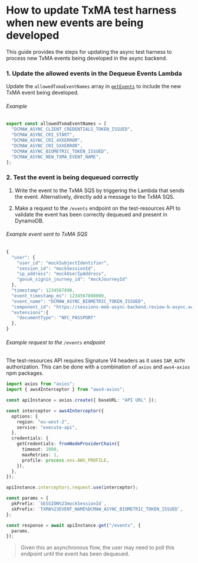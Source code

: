 # How to update TxMA test harness when new events are being developed

This guide provides the steps for updating the async test harness to process new
TxMA events being developed in the async backend.

### 1. Update the allowed events in the Dequeue Events Lambda

Update the `allowedTxmaEventNames` array in
[`getEvents`](../../test-resources/src/functions/dequeueEvents/getEvent.ts) to include
the new TxMA event being developed.

###### Example

```typescript
export const allowedTxmaEventNames = [
  "DCMAW_ASYNC_CLIENT_CREDENTIALS_TOKEN_ISSUED",
  "DCMAW_ASYNC_CRI_START",
  "DCMAW_ASYNC_CRI_4XXERROR",
  "DCMAW_ASYNC_CRI_5XXERROR",
  "DCMAW_ASYNC_BIOMETRIC_TOKEN_ISSUED",
  "DCMAW_ASYNC_NEW_TXMA_EVENT_NAME",
];
```

### 2. Test the event is being dequeued correctly

1. Write the event to the TxMA SQS by triggering the Lambda that sends the
event. Alternatively, directly add a message to the TxMA SQS.

1. Make a request to the `/events` endpoint on the test-resources API to
validate the event has been correctly dequeued and present in DynamoDB.

###### Example event sent to TxMA SQS

```typescript
{
  "user": {
    "user_id": "mockSubjectIdentifier",
    "session_id": "mockSessionId",
    "ip_address": "mockUserIpAddress",
    "govuk_signin_journey_id": "mockJourneyId"
  },
  "timestamp": 1234567890,
  "event_timestamp_ms": 1234567890000,
  "event_name": "DCMAW_ASYNC_BIOMETRIC_TOKEN_ISSUED",
  "component_id": "https://sessions-mob-async-backend.review-b-async.account.gov.uk",
  "extensions":{
    "documentType": "NFC_PASSPORT"
  },
}
```

###### Example request to the `/events` endpoint

The test-resources API requires Signature V4 headers as it uses `IAM_AUTH` authorization.
This can be done with a combination of `axios` and `aws4-axios` npm packages.

```typescript
import axios from "axios";
import { aws4Interceptor } from "aws4-axios";

const apiInstance = axios.create({ baseURL: "API URL" });

const interceptor = aws4Interceptor({
  options: {
    region: "eu-west-2",
    service: "execute-api",
  },
  credentials: {
    getCredentials: fromNodeProviderChain({
      timeout: 1000,
      maxRetries: 1,
      profile: process.env.AWS_PROFILE,
    }),
  },
});

apiInstance.interceptors.request.use(interceptor);

const params = {
  pkPrefix: `SESSION%23mockSessionId`,
  skPrefix: `TXMA%23EVENT_NAME%DCMAW_ASYNC_BIOMETRIC_TOKEN_ISSUED`,
};

const response = await apiInstance.get("/events", {
  params,
});
```
> Given this an asynchronous flow, the user may need to poll this endpoint
until the event has been dequeued.